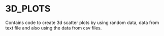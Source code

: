 # 3D_PLOTS

Contains code to create 3d  scatter plots by using random data, data from text file and also using the data from csv files.
